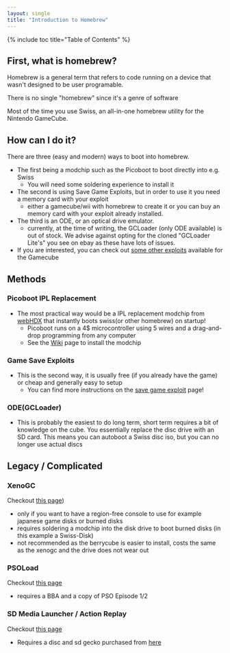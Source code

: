 ```yaml
---
layout: single
title: "Introduction to Homebrew"
---
```

{% include toc title="Table of Contents" %}
## First, what is homebrew?
Homebrew is a general term that refers to code running on a device that wasn't designed to be user programable.

There is no single "homebrew" since it's a genre of software

Most of the time you use Swiss, an all-in-one homebrew utility for the Nintendo GameCube.

## How can I do it?

There are three (easy and modern) ways to boot into homebrew.

- The first being a modchip such as the Picoboot to boot directly into e.g. Swiss
  * You will need some soldering experience to install it
- The second is using Save Game Exploits, but in order to use it you need a memory card with your exploit
  * either a gamecube/wii with homebrew to create it or you can buy an memory card with your exploit already installed.
- The third is an ODE, or an optical drive emulator.
  * currently, at the time of writing, the GCLoader (only ODE available) is out of stock. We advise against opting for the cloned "GCLoader Lite's" you see on ebay as these have lots of issues.
- If you are interested, you can check out [some other exploits](/introToHomebrew#legacy--complicated) available for the Gamecube

## Methods

### Picoboot IPL Replacement
- The most practical way would be a IPL replacement modchip from [webHDX](https://github.com/webhdx/picoboot) that instantly boots swiss(or other homebrew) on startup!
  * Picoboot runs on a 4$ microcontroller using 5 wires and a drag-and-drop programming from any computer
  * See the [Wiki](https://github.com/webhdx/PicoBoot/wiki) page to install the modchip 

### Game Save Exploits
- This is the second way, it is usually free (if you already have the game) or cheap and generally easy to setup
  * You can find more instructions on the [save game exploit](saveExploits) page!

### ODE(GCLoader)
- This is probably the easiest to do long term, short term requires a bit of knowledge on the cube. You essentially replace the disc drive with an SD card. This means you can autoboot a Swiss disc iso, but you can no longer use actual discs



## Legacy / Complicated

### XenoGC
Checkout [this page](xenoInstall))

* only if you want to have a region-free console to use for example japanese game disks or burned disks
* requires soldering a modchip into the disk drive to boot burned disks (in this example a Swiss-Disk)
* not recommended as the berrycube is easier to install, costs the same as the xenogc and the drive does not wear out

### PSOLoad

Checkout [this page](/PSOLoad)

* requires a BBA and a copy of PSO Episode 1/2

### SD Media Launcher / Action Replay

Checkout [this page](/sdMediaLauncher)

* Requires a disc and sd gecko purchased from [here](https://www.codejunkies.com/products/sd-media-launcher__ef000580v.aspx)
